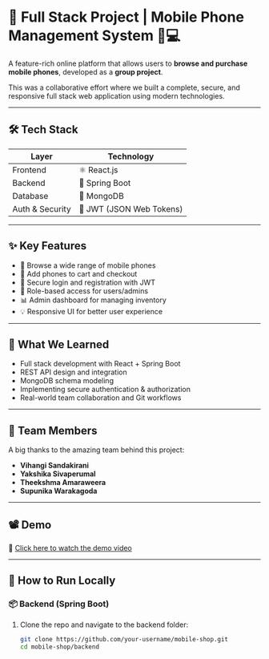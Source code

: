 # 🚀 Full Stack Project | Mobile Phone Management System 📱💻

A feature-rich online platform that allows users to **browse and purchase mobile phones**, developed as a **group project**.

This was a collaborative effort where we built a complete, secure, and responsive full stack web application using modern technologies.

---

## 🛠️ Tech Stack

| Layer         | Technology       |
|---------------|------------------|
| Frontend      | ⚛️ React.js      |
| Backend       | 🌱 Spring Boot    |
| Database      | 🍃 MongoDB        |
| Auth & Security | 🔐 JWT (JSON Web Tokens) |

---

## ✨ Key Features

- 📱 Browse a wide range of mobile phones
- 🛒 Add phones to cart and checkout
- 🔐 Secure login and registration with JWT
- 👤 Role-based access for users/admins
- 📊 Admin dashboard for managing inventory
- 💡 Responsive UI for better user experience

---

## 🧠 What We Learned

- Full stack development with React + Spring Boot
- REST API design and integration
- MongoDB schema modeling
- Implementing secure authentication & authorization
- Real-world team collaboration and Git workflows

---

## 🤝 Team Members

A big thanks to the amazing team behind this project:

- **Vihangi Sandakirani**
- **Yakshika Sivaperumal**
- **Theekshma Amaraweera**
- **Supunika Warakagoda**

---

## 📽️ Demo

🎥 [Click here to watch the demo video](https://www.linkedin.com/posts/vihangi-sandakirani_reactjs-springboot-mongodb-activity-7318966080423538688-xOLj?utm_source=share&utm_medium=member_desktop&rcm=ACoAADvXYMkB57HmQhefMC2-tLEEPej6tEDn7Xw)

---

## 🚀 How to Run Locally

### 📦 Backend (Spring Boot)
1. Clone the repo and navigate to the backend folder:
   ```bash
   git clone https://github.com/your-username/mobile-shop.git
   cd mobile-shop/backend

